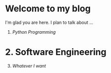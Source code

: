 # Welcome to my blog

I'm glad you are here. I plan to talk about ...

1. _Python Programming_
# 2. Software Engineering
3. _Whatever I want_
